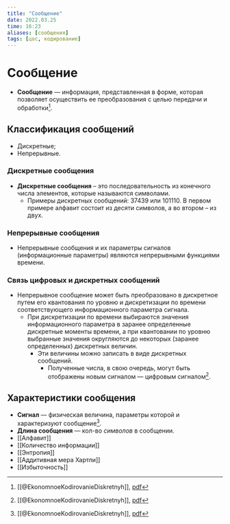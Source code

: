 ```yaml
---
title: "Сообщение"
date: 2022.03.25
time: 16:23
aliases: [сообщения]
tags: [цос, кодирование]
---
```


# Сообщение

- **Сообщение** — информация, представленная в форме, которая позволяет осуществить ее преобразования с целью передачи и обработки[^1]. 

## Классификация сообщений

- Дискретные;
- Непрерывные.

### Дискретные сообщения

- **Дискретные сообщения** – это последовательность из конечного числа элементов, которые называются символами.
	- Примеры дискретных сообщений: 37439 или 101110. В первом примере алфавит состоит из десяти символов, а во втором – из двух.

### Непрерывные сообщения

- Непрерывные сообщения и их параметры сигналов (информационные параметры) являются непрерывными функциями времени.

### Связь цифровых и дискретных сообщений

- Непрерывное сообщение может быть преобразовано в дискретное путем его квантования по уровню и дискретизации по времени соответствующего информационного параметра сигнала.
	- При дискретизации по времени выбираются значения информационного параметра в заранее определенные дискретные моменты времени, а при квантовании по уровню выбранные значения округляются до некоторых (заранее определенных) дискретных величин.
		- Эти величины можно записать в виде дискретных сообщений. 
			- Полученные числа, в свою очередь, могут быть отображены новым сигналом — цифровым сигналом[^3].

## Характеристики сообщения

- **Сигнал** — физическая величина, параметры которой и характеризуют сообщение[^2]. 
- **Длина сообщения** — кол-во *символов* в сообщении.
- [[Алфавит]]
- [[Количество информации]]
- [[Энтропия]]
- [[Аддитивная мера Хартли]]
- [[Избыточность]]

[^1]: [[@EkonomnoeKodirovanieDiskretnyh]], [pdf](zotero://open-pdf/library/items/XFRZTZU2?page=3&annotation=PAMCLLRF)
[^2]: [[@EkonomnoeKodirovanieDiskretnyh]], [pdf](zotero://open-pdf/library/items/XFRZTZU2?page=3&annotation=977XJWY7)
[^3]: [[@EkonomnoeKodirovanieDiskretnyh]], [pdf](zotero://open-pdf/library/items/XFRZTZU2?page=3&annotation=H9PA6T7Q)